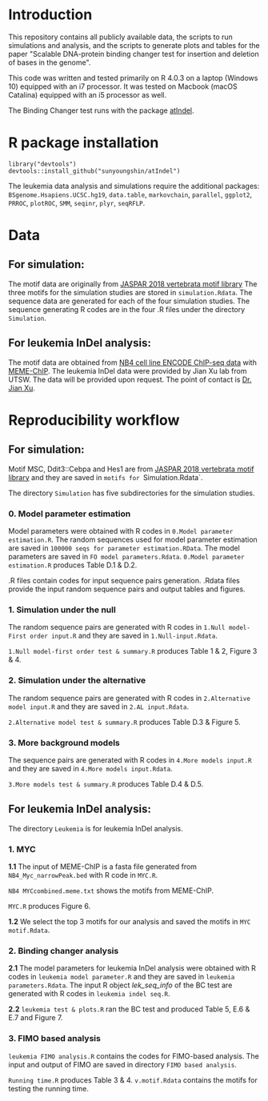 # Introduction

This repository contains all publicly available data, the scripts to run simulations and analysis, and the scripts to generate plots and tables for the paper "Scalable DNA-protein binding changer test for insertion and deletion of bases in the genome".

This code was written and tested primarily on R 4.0.3 on a laptop (Windows 10) equipped with an i7 processor. It was tested on Macbook (macOS Catalina) equipped with an i5 processor as well.

The Binding Changer test runs with the package [atIndel](https://github.com/sunyoungshin/atIndel).

# R package installation

```{r}
library("devtools")
devtools::install_github("sunyoungshin/atIndel")   
```
The leukemia data analysis and simulations require the additional packages: 
`BSgenome.Hsapiens.UCSC.hg19`, `data.table`, `markovchain`, `parallel`, `ggplot2`, `PRROC`, `plotROC`, `SMM`, `seqinr`, `plyr`, `seqRFLP`.

# Data

## For simulation:
The motif data are originally from [JASPAR 2018 vertebrata motif library](http://jaspar2018.genereg.net/downloads/) The three motifs for the simulation studies are stored in `simulation.Rdata`. The sequence data are generated for each of the four simulation studies. The sequence generating R codes are in the four
.R files under the directory `Simulation`.

## For leukemia InDel analysis:
The motif data are obtained from [NB4 cell line ENCODE ChIP-seq data](https://www.encodeproject.org/files/ENCFF001VQK/) with [MEME-ChIP](https://meme-suite.org/meme/tools/meme-chip). The leukemia InDel data were provided by Jian Xu lab from UTSW. The data will be provided upon request. The point of contact is [Dr. Jian Xu](mailto:Jian.Xu@UTSouthwestern.edu). 

# Reproducibility workflow

## For simulation:
Motif MSC, Ddit3::Cebpa and Hes1 are from [JASPAR 2018 vertebrata motif library](http://jaspar2018.genereg.net/downloads/) and they are saved in `motifs for `Simulation.Rdata`.

The directory `Simulation` has five subdirectories for the simulation studies.

### 0. Model parameter estimation
Model parameters were obtained with R codes in `0.Model parameter estimation.R`.
The random sequences used for model parameter estimation are saved in `100000 seqs for parameter estimation.RData`.
The model parameters are saved in `FO model parameters.Rdata`.
`0.Model parameter estimation.R` produces Table D.1 & D.2.


.R files contain codes for input sequence pairs generation.
.Rdata files provide the input random sequence pairs and output tables and figures.

### 1. Simulation under the null
The random sequence pairs are generated with R codes in `1.Null model-First order input.R` and they are saved in `1.Null-input.Rdata`.

`1.Null model-first order test & summary.R` produces Table 1 & 2, Figure 3 & 4.

### 2. Simulation under the alternative
The random sequence pairs are generated with R codes in `2.Alternative model input.R` and they are saved in `2.AL input.Rdata`.

`2.Alternative model test & summary.R` produces Table D.3 & Figure 5.


### 3. More background models
The sequence pairs are generated with R codes in `4.More models input.R` and they are saved in `4.More models input.Rdata`.

`3.More models test & summary.R` produces Table D.4 & D.5.

## For leukemia InDel analysis:
The directory `Leukemia` is for leukemia InDel analysis.

### 1. MYC
**1.1** The input of MEME-ChIP is a fasta file generated from `NB4_Myc_narrowPeak.bed` with R code in `MYC.R`.

`NB4 MYCcombined.meme.txt` shows the motifs from MEME-ChIP.

`MYC.R` produces Figure 6. 

**1.2** We select the top 3 motifs for our analysis and saved the motifs in `MYC motif.Rdata`. 

### 2. Binding changer analysis
**2.1** The model parameters for leukemia InDel analysis were obtained with R codes in `leukemia model parameter.R` and they are saved in `leukemia parameters.Rdata`.
The input R object _lek_seq_info_ of the BC test are generated with R codes in `leukemia indel seq.R`.

**2.2** `leukemia test & plots.R` ran the BC test and produced Table 5, E.6 & E.7 and Figure 7. 

### 3. FIMO based analysis
`leukemia FIMO analysis.R` contains the codes for FIMO-based analysis.
The input and output of FIMO are saved in directory `FIMO based analysis`. 

`Running time.R` produces Table 3 & 4.
`v.motif.Rdata` contains the motifs for testing the running time.

